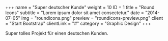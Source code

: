 +++
name = "Super deutscher Kunde"
weight = 10
ID = 1
title = "Round Icons"
subtitle = "Lorem ipsum dolor sit amet consectetur."
date = "2014-07-05"
img = "roundicons.png"
preview = "roundicons-preview.png"
client = "Start Bootstrap"
clientLink = "#"
category = "Graphic Design"
+++

Super tolles Projekt für einen deutschen Kunden.
